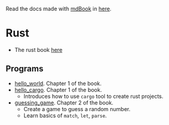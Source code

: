 Read the docs made with [mdBook](https://rust-lang.github.io/mdBook/index.html) in [here](https://parzival1918.github.io/rust-learning/index.html).

# Rust

- The rust book [here](https://doc.rust-lang.org/book/title-page.html)

## Programs

- [hello\_world](hello_world/). Chapter 1 of the book.
- [hello\_cargo](hello_cargo/). Chapter 1 of the book.
    - Introduces how to use `cargo` tool to create rust projects.
- [guessing\_game](guessing_game/). Chapter 2 of the book.
    - Create a game to guess a random number.
    - Learn basics of `match`, `let`, `parse`.

